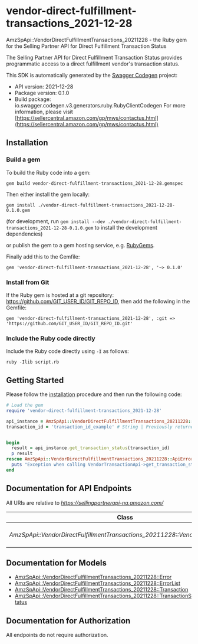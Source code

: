 # vendor-direct-fulfillment-transactions_2021-12-28

AmzSpApi::VendorDirectFulfillmentTransactions_20211228 - the Ruby gem for the Selling Partner API for Direct Fulfillment Transaction Status

The Selling Partner API for Direct Fulfillment Transaction Status provides programmatic access to a direct fulfillment vendor's transaction status.

This SDK is automatically generated by the [Swagger Codegen](https://github.com/swagger-api/swagger-codegen) project:

- API version: 2021-12-28
- Package version: 0.1.0
- Build package: io.swagger.codegen.v3.generators.ruby.RubyClientCodegen
For more information, please visit [https://sellercentral.amazon.com/gp/mws/contactus.html](https://sellercentral.amazon.com/gp/mws/contactus.html)

## Installation

### Build a gem

To build the Ruby code into a gem:

```shell
gem build vendor-direct-fulfillment-transactions_2021-12-28.gemspec
```

Then either install the gem locally:

```shell
gem install ./vendor-direct-fulfillment-transactions_2021-12-28-0.1.0.gem
```
(for development, run `gem install --dev ./vendor-direct-fulfillment-transactions_2021-12-28-0.1.0.gem` to install the development dependencies)

or publish the gem to a gem hosting service, e.g. [RubyGems](https://rubygems.org/).

Finally add this to the Gemfile:

    gem 'vendor-direct-fulfillment-transactions_2021-12-28', '~> 0.1.0'

### Install from Git

If the Ruby gem is hosted at a git repository: https://github.com/GIT_USER_ID/GIT_REPO_ID, then add the following in the Gemfile:

    gem 'vendor-direct-fulfillment-transactions_2021-12-28', :git => 'https://github.com/GIT_USER_ID/GIT_REPO_ID.git'

### Include the Ruby code directly

Include the Ruby code directly using `-I` as follows:

```shell
ruby -Ilib script.rb
```

## Getting Started

Please follow the [installation](#installation) procedure and then run the following code:
```ruby
# Load the gem
require 'vendor-direct-fulfillment-transactions_2021-12-28'

api_instance = AmzSpApi::VendorDirectFulfillmentTransactions_20211228::VendorTransactionApi.new
transaction_id = 'transaction_id_example' # String | Previously returned in the response to the POST request of a specific transaction.


begin
  result = api_instance.get_transaction_status(transaction_id)
  p result
rescue AmzSpApi::VendorDirectFulfillmentTransactions_20211228::ApiError => e
  puts "Exception when calling VendorTransactionApi->get_transaction_status: #{e}"
end
```

## Documentation for API Endpoints

All URIs are relative to *https://sellingpartnerapi-na.amazon.com/*

Class | Method | HTTP request | Description
------------ | ------------- | ------------- | -------------
*AmzSpApi::VendorDirectFulfillmentTransactions_20211228::VendorTransactionApi* | [**get_transaction_status**](docs/VendorTransactionApi.md#get_transaction_status) | **GET** /vendor/directFulfillment/transactions/2021-12-28/transactions/{transactionId} | 

## Documentation for Models

 - [AmzSpApi::VendorDirectFulfillmentTransactions_20211228::Error](docs/Error.md)
 - [AmzSpApi::VendorDirectFulfillmentTransactions_20211228::ErrorList](docs/ErrorList.md)
 - [AmzSpApi::VendorDirectFulfillmentTransactions_20211228::Transaction](docs/Transaction.md)
 - [AmzSpApi::VendorDirectFulfillmentTransactions_20211228::TransactionStatus](docs/TransactionStatus.md)

## Documentation for Authorization

 All endpoints do not require authorization.

